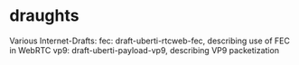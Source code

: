 draughts
========

Various Internet-Drafts:
fec: draft-uberti-rtcweb-fec, describing use of FEC in WebRTC
vp9: draft-uberti-payload-vp9, describing VP9 packetization
